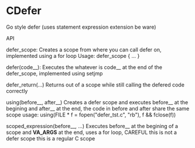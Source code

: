 # CDefer
Go style defer (uses statement expression extension be ware)

API

defer_scope:
  Creates a scope from where you can call defer on, implemented using a for loop 
  Usage:
  defer_scope {
    ...
  }

defer(code__):
    Executes the whatever is code__ at the end of the defer_scope, implemented using setjmp

defer_return(...)
    Returns out of a scope while still calling the defered code correctly

using(before__, after__)
    Creates a defer scope and executes before__ at the begining and after__ at the end, the code in before and after share the same scope
    usage: using(FILE * f = fopen("defer_tst.c", "rb"), f && fclose(f))

scoped_expression(before__, ...)
    Executes before__ at the begining of a scope and __VA_ARGS__ at the end, uses a for loop, CAREFUL this is not a defer scope this is a regular C scope 

    
